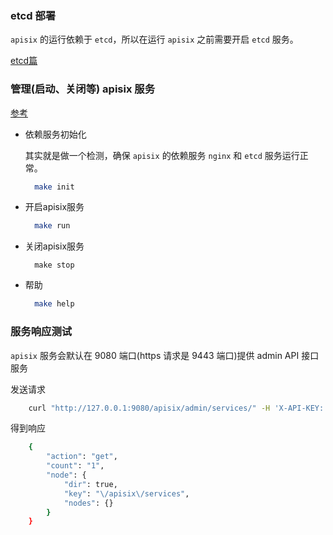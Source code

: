 
### etcd 部署

`apisix` 的运行依赖于 `etcd`，所以在运行 `apisix` 之前需要开启 `etcd` 服务。

[etcd篇](11_etcd篇.md)


### 管理(启动、关闭等) apisix 服务

[参考](https://github.com/apache/apisix/blob/v2.3/doc/zh-cn/how-to-build.md)

- 依赖服务初始化

  其实就是做一个检测，确保 `apisix` 的依赖服务 `nginx` 和 `etcd` 服务运行正常。
  ```sh
    make init
  ```

- 开启apisix服务
  ```sh
    make run
  ```

- 关闭apisix服务
  ```
    make stop
  ```

- 帮助
  ```sh
    make help
  ```

### 服务响应测试

`apisix` 服务会默认在 9080 端口(https 请求是 9443 端口)提供 admin API 接口服务

发送请求
```sh
    curl "http://127.0.0.1:9080/apisix/admin/services/" -H 'X-API-KEY: edd1c9f034335f136f87ad84b625c8f1'
```

得到响应
```sh
    {
        "action": "get",
        "count": "1",
        "node": {
            "dir": true,
            "key": "\/apisix\/services",
            "nodes": {}
        }
    }
```

